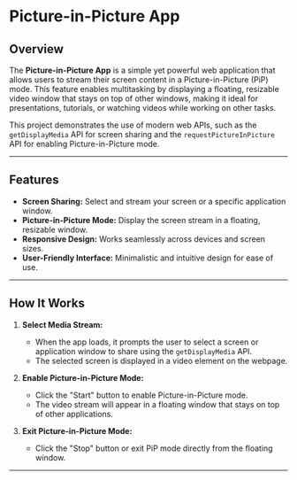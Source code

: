 # Picture-in-Picture App

## Overview
The **Picture-in-Picture App** is a simple yet powerful web application that allows users to stream their screen content in a Picture-in-Picture (PiP) mode. This feature enables multitasking by displaying a floating, resizable video window that stays on top of other windows, making it ideal for presentations, tutorials, or watching videos while working on other tasks.

This project demonstrates the use of modern web APIs, such as the `getDisplayMedia` API for screen sharing and the `requestPictureInPicture` API for enabling Picture-in-Picture mode.

---

## Features
- **Screen Sharing:** Select and stream your screen or a specific application window.
- **Picture-in-Picture Mode:** Display the screen stream in a floating, resizable window.
- **Responsive Design:** Works seamlessly across devices and screen sizes.
- **User-Friendly Interface:** Minimalistic and intuitive design for ease of use.

---

## How It Works
1. **Select Media Stream:**
   - When the app loads, it prompts the user to select a screen or application window to share using the `getDisplayMedia` API.
   - The selected screen is displayed in a video element on the webpage.

2. **Enable Picture-in-Picture Mode:**
   - Click the "Start" button to enable Picture-in-Picture mode.
   - The video stream will appear in a floating window that stays on top of other applications.

3. **Exit Picture-in-Picture Mode:**
   - Click the "Stop" button or exit PiP mode directly from the floating window.

---
